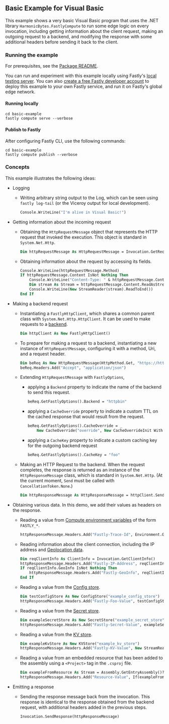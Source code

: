 ## Basic Example for Visual Basic

This example shows a very basic Visual Basic program that uses the .NET library `HarmonicBytes.FastlyCompute` to run
some edge logic on every invocation, including getting information about the client request,
making an outgoing request to a backend, and modifying the response with some additional
headers before sending it back to the client.

### Running the example

For prerequisites, see the [Package README](../../src/HarmonicBytes.FastlyCompute/README.md#prerequisites).

You can run and experiment with this example locally using Fastly's
[local testing server](https://www.fastly.com/documentation/guides/compute/testing/#running-a-local-testing-server).
You can also [create a free Fastly developer account](https://www.fastly.com/signup/) to deploy this example to your
own Fastly service, and run it on Fastly's global edge network.

#### Running locally

```shell
cd basic-example
fastly compute serve --verbose
```

#### Publish to Fastly

After configuring Fastly CLI, use the following commands:

```shell
cd basic-example
fastly compute publish --verbose
```

### Concepts

This example illustrates the following ideas:

* Logging

  * Writing arbitrary string output to the Log, which can be seen using
    `fastly log-tail` (or the Viceroy output for local development).
      ```vb
      Console.WriteLine("I'm alive in Visual Basic!")
      ```

* Getting information about the incoming request

  * Obtaining the `HttpRequestMessage` object that represents the
    HTTP request that invoked the execution. This object is standard in
    `System.Net.Http`.
      ```vb
      Dim httpRequestMessage As HttpRequestMessage = Invocation.GetRequest()
      ```

  * Obtaining information about the request by accessing its fields.
      ```vb
      Console.WriteLine(httpRequestMessage.Method)
      If httpRequestMessage.Content IsNot Nothing Then
          Console.WriteLine("Content-Type: " & httpRequestMessage.Content.Headers.ContentType.ToString())
          Dim stream As Stream = httpRequestMessage.Content.ReadAsStream()
          Console.WriteLine(New StreamReader(stream).ReadToEnd())
      End If
      ```

* Making a backend request
  
  * Instantiating a `FastlyHttpClient`, which shares a common parent class with
    `System.Net.Http.HttpClient`. It can be used to make requests to a
    [backend](https://www.fastly.com/documentation/reference/api/services/backend/).
      ```vb
      Dim httpClient As New FastlyHttpClient()
      ```

  * To prepare for making a request to a backend, instantiating a new instance of
    `HttpRequestMessage`, configuring it with a method, Uri, and a request header.
      ```vb
      Dim beReq As New HttpRequestMessage(HttpMethod.Get, "https://httpbin.org/anything")
      beReq.Headers.Add("Accept", "application/json")
      ```

  * Extending `HttpRequestMessage` with `FastlyOptions`,
    * applying a `Backend` property to indicate the name of the backend to send this request.
        ```vb
        beReq.GetFastlyOptions().Backend = "httpbin"
        ```

    * applying a `CacheOverride` property to indicate a custom TTL on the cached response that would
      result from the request.   
        ```vb
        beReq.GetFastlyOptions().CacheOverride = _
            New CacheOverride("override", New CacheOverrideInit With {.TimeToLive = 30})
        ```

    * applying a `CacheKey` property to indicate a custom caching key for the outgoing backend request 
        ```vb
        beReq.GetFastlyOptions().CacheKey = "foo"
        ```

  * Making an HTTP Request to the backend. When the request completes, the response
    is returned as an instance of the `HttpResponseMessage` class, which is standard in
    `System.Net.Http`. (At the current moment, `Send` must be called with
    `CancellationToken.None`.)
      ```vb
      Dim httpResponseMessage As HttpResponseMessage = httpClient.Send(beReq, CancellationToken.None)
      ```

* Obtaining various data. In this demo, we add their values as headers on the response. 

  * Reading a value from [Compute environment variables](https://www.fastly.com/documentation/reference/compute/ecp-env/)
    of the form `FASTLY_*`.
      ```vb
      httpResponseMessage.Headers.Add("Fastly-Trace-Id", Environment.GetEnvironmentVariable("FASTLY_TRACE_ID"))
      ```

  * Reading information about the client connection, including the IP address and
    [Geolocation data](https://www.fastly.com/documentation/guides/concepts/geolocation/).
      ```vb
      Dim reqClientInfo As ClientInfo = Invocation.GetClientInfo()
      httpResponseMessage.Headers.Add("Fastly-IP-Address", reqClientInfo.Address)
      If reqClientInfo.GeoInfo IsNot Nothing Then
          httpResponseMessage.Headers.Add("Fastly-GeoInfo", reqClientInfo.GeoInfo.ToString())
      End If
      ```

  * Reading a value from the [Config store](https://www.fastly.com/documentation/guides/concepts/edge-state/dynamic-config/#config-stores).
      ```vb
      Dim testConfigStore As New ConfigStore("example_config_store")
      httpResponseMessage.Headers.Add("Fastly-Foo-Value", testConfigStore("foo"))
      ```
  
  * Reading a value from the [Secret store](https://www.fastly.com/documentation/guides/concepts/edge-state/dynamic-config/#secret-stores).
      ```vb
      Dim exampleSecretStore As New SecretStore("example_secret_store")
      httpResponseMessage.Headers.Add("Fastly-Secret-Value", exampleSecretStore("api-key").Plaintext)
      ```
  
  * Reading a value from the [KV store](https://www.fastly.com/documentation/guides/concepts/edge-state/data-stores/#kv-stores).
      ```vb
      Dim exampleKvStore As New KVStore("example_kv_store")
      httpResponseMessage.Headers.Add("Fastly-KV-Value", New StreamReader(exampleKvStore("data")).ReadToEnd())
      ```

  * Reading a value from an embedded resource that has been added to the assembly using a `<Project>` tag in the `.csproj` file.
      ```vb
      Dim exampleFromResource As Stream = Assembly.GetEntryAssembly()?.GetManifestResourceStream("App.resource-data.txt")
      httpResponseMessage.Headers.Add("Resource-Value", If(exampleFromResource IsNot Nothing, New StreamReader(exampleFromResource).ReadToEnd(), "(not found)"))
      ``` 

* Emitting a response

  * Sending the response message back from the invocation. This response is identical to the
    response obtained from the backend request, with additional headers added in the previous steps.  
      ```vb
      Invocation.SendResponse(httpResponseMessage)
      ```
